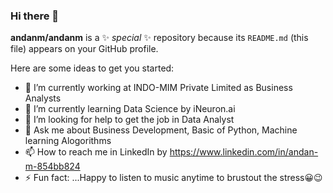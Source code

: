 ### Hi there 👋


**andanm/andanm** is a ✨ _special_ ✨ repository because its `README.md` (this file) appears on your GitHub profile.

Here are some ideas to get you started:

- 🔭 I’m currently working at INDO-MIM Private Limited as Business Analysts
- 🌱 I’m currently learning Data Science by iNeuron.ai
- 🤔 I’m looking for help to get the job in Data Analyst 
- 💬 Ask me about Business Development, Basic of Python, Machine learning Alogorithms
- 📫 How to reach me in LinkedIn by https://www.linkedin.com/in/andan-m-854bb824
- ⚡ Fun fact: ...Happy to listen to music anytime to brustout the stress😀😉
